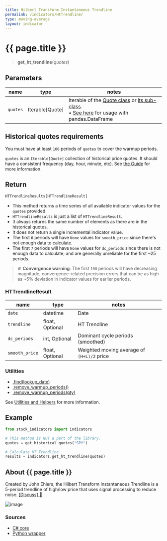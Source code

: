 ```yaml
---
title: Hilbert Transform Instantaneous Trendline
permalink: /indicators/HtTrendline/
type: moving-average
layout: indicator
---
```


# {{ page.title }}

><span class="indicator-syntax">**get_ht_trendline**(*quotes*)</span>

## Parameters

| name | type | notes
| -- |-- |--
| `quotes` | Iterable[Quote] | Iterable of the [Quote class]({{site.baseurl}}/guide/#historical-quotes) or [its sub-class]({{site.baseurl}}/guide/#using-custom-quote-classes). <br><span class='qna-dataframe'> • [See here]({{site.baseurl}}/guide/#using-pandasdataframe) for usage with pandas.DataFrame</span>

## Historical quotes requirements

You must have at least `100` periods of `quotes` to cover the warmup periods.

`quotes` is an `Iterable[Quote]` collection of historical price quotes.  It should have a consistent frequency (day, hour, minute, etc).  See [the Guide]({{site.baseurl}}/guide/#historical-quotes) for more information.

## Return

```python
HTTrendlineResults[HTTrendlineResult]
```

- This method returns a time series of all available indicator values for the `quotes` provided.
- `HTTrendlineResults` is just a list of `HTTrendlineResult`.
- It always returns the same number of elements as there are in the historical quotes.
- It does not return a single incremental indicator value.
- The first `6` periods will have `None` values for `smooth_price` since there's not enough data to calculate.
- The first `7` periods will have `None` values for `dc_periods` since there is not enough data to calculate; and are generally unreliable for the first ~25 periods.

>&#9886; **Convergence warning**: The first `100` periods will have decreasing magnitude, convergence-related precision errors that can be as high as ~5% deviation in indicator values for earlier periods.

### HTTrendlineResult

| name | type | notes
| -- |-- |--
| `date` | datetime | Date
| `trendline` | float, Optional | HT Trendline
| `dc_periods` | int, Optional | Dominant cycle periods (smoothed)
| `smooth_price` | float, Optional | Weighted moving average of `(H+L)/2` price

### Utilities

- [.find(lookup_date)]({{site.baseurl}}/utilities#find-indicator-result-by-date)
- [.remove_warmup_periods()]({{site.baseurl}}/utilities#remove-warmup-periods)
- [.remove_warmup_periods(qty)]({{site.baseurl}}/utilities#remove-warmup-periods)

See [Utilities and Helpers]({{site.baseurl}}/utilities#utilities-for-indicator-results) for more information.

## Example

```python
from stock_indicators import indicators

# This method is NOT a part of the library.
quotes = get_historical_quotes("SPY")

# Calculate HT Trendline
results = indicators.get_ht_trendline(quotes)
```

## About {{ page.title }}

Created by John Ehlers, the Hilbert Transform Instantaneous Trendline is a 5-period trendline of high/low price that uses signal processing to reduce noise.
[[Discuss] &#128172;]({{site.dotnet.repo}}/discussions/363 "Community discussion about this indicator")

![image]({{site.dotnet.charts}}/HtTrendline.png)

### Sources

- [C# core]({{site.dotnet.src}}/e-k/HtTrendline/HtTrendline.Series.cs)
- [Python wrapper]({{site.python.src}}/ht_trendline.py)
